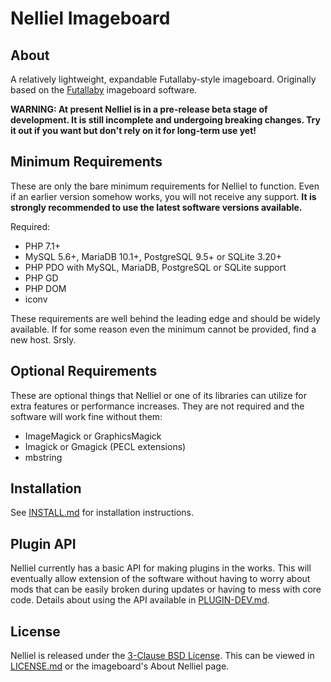 # Nelliel Imageboard
## About
A relatively lightweight, expandable Futallaby-style imageboard. Originally based on the [Futallaby](https://www.1chan.net/futallaby/) imageboard software.

**WARNING: At present Nelliel is in a pre-release beta stage of development. It is still incomplete and undergoing breaking changes. Try it out if you want but don't rely on it for long-term use yet!**

## Minimum Requirements
These are only the bare minimum requirements for Nelliel to function. Even if an earlier version somehow works, you will not receive any support. **It is strongly recommended to use the latest software versions available.**

Required:
- PHP 7.1+
- MySQL 5.6+, MariaDB 10.1+, PostgreSQL 9.5+ or SQLite 3.20+
- PHP PDO with MySQL, MariaDB, PostgreSQL or SQLite support
- PHP GD
- PHP DOM
- iconv

These requirements are well behind the leading edge and should be widely available. If for some reason even the minimum cannot be provided, find a new host. Srsly.

## Optional Requirements
These are optional things that Nelliel or one of its libraries can utilize for extra features or performance increases. They are not required and the software will work fine without them:
- ImageMagick or GraphicsMagick
- Imagick or Gmagick (PECL extensions)
- mbstring

## Installation
See [INSTALL.md](INSTALL.md) for installation instructions.

## Plugin API
Nelliel currently has a basic API for making plugins in the works. This will eventually allow extension of the software without having to worry about mods that can be easily broken during updates or having to mess with core code. Details about using the API available in [PLUGIN-DEV.md](documentation/plugins/PLUGIN-DEV.md).

## License
Nelliel is released under the [3-Clause BSD License](https://opensource.org/licenses/BSD-3-Clause). This can be viewed in [LICENSE.md](LICENSE.md) or the imageboard's About Nelliel page.